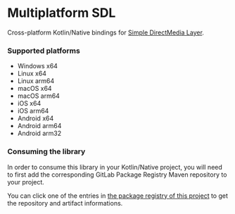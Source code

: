 # Multiplatform SDL

Cross-platform Kotlin/Native bindings for
[Simple DirectMedia Layer](https://github.com/libsdl-org/SDL).

### Supported platforms

* Windows x64
* Linux x64
* Linux arm64
* macOS x64
* macOS arm64
* iOS x64
* iOS arm64
* Android x64
* Android arm64
* Android arm32

### Consuming the library

In order to consume this library in your Kotlin/Native project, you will need  
to first add the corresponding GitLab Package Registry Maven repository to your project.  

You can click one of the entries in 
[the package registry of this project](https://git.karmakrafts.dev/kk/multiplatform-sdl/-/packages/) 
to get the repository and artifact informations.